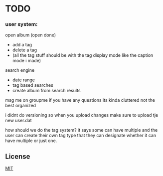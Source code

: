 # TODO
### user system:
open album (open done)
- add a tag 
- delete a tag
- (all the tag stuff should be with the tag display mode like the caption mode i made)
  
search engine
- date range
- tag based searches
- create album from search results


msg me on groupme if you have any questions its kinda cluttered not the best organized

i didnt do versioning so when you upload changes make sure to upload tje new user.dat

how should we do the tag system? it says some can have multiple and the user can create their own tag type that they can designate whether it can have multiple or just one.



## License

[MIT](https://choosealicense.com/licenses/mit/)
